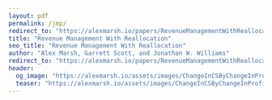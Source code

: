 ```yaml
---
layout: pdf
permalink: /jmp/
redirect_to: "https://alexmarsh.io/papers/RevenueManagementWithReallocation.pdf"
title: "Revenue Management With Reallocation"
seo_title: "Revenue Management With Reallocation"
author: "Alex Marsh, Garrett Scott, and Jonathan W. Williams"
redirect_to: "https://alexmarsh.io/papers/RevenueManagementWithReallocation.pdf"
header:
  og_image: "https://alexmarsh.io/assets/images/ChangeInCSByChangeInProfits.png"
  teaser: "https://alexmarsh.io/assets/images/ChangeInCSByChangeInProfits.png"
---
```

